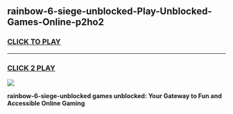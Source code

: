 
## rainbow-6-siege-unblocked-Play-Unblocked-Games-Online-p2ho2
<h3>
<a href="https://premium76.site?title=rainbow-6-siege-unblocked&ref=25A">CLICK TO PLAY</a></h3>
<hr>

<h3>
<a href="https://premium76.site?title=rainbow-6-siege-unblocked&ref=25A">CLICK 2 PLAY</a>
  
</h3>

<a href="https://premium76.site?title=rainbow-6-siege-unblocked&ref=25A"><img src="https://clearcache.store/games.png"></a>


**rainbow-6-siege-unblocked games unblocked: Your Gateway to Fun and Accessible Online Gaming**
